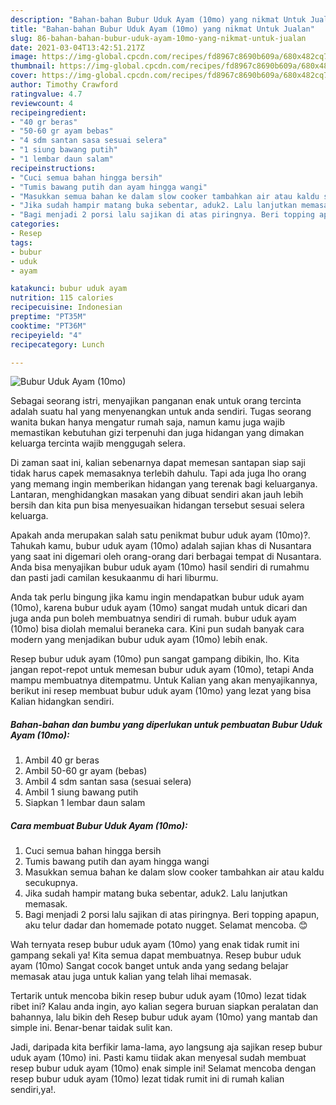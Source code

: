 ```yaml
---
description: "Bahan-bahan Bubur Uduk Ayam (10mo) yang nikmat Untuk Jualan"
title: "Bahan-bahan Bubur Uduk Ayam (10mo) yang nikmat Untuk Jualan"
slug: 86-bahan-bahan-bubur-uduk-ayam-10mo-yang-nikmat-untuk-jualan
date: 2021-03-04T13:42:51.217Z
image: https://img-global.cpcdn.com/recipes/fd8967c8690b609a/680x482cq70/bubur-uduk-ayam-10mo-foto-resep-utama.jpg
thumbnail: https://img-global.cpcdn.com/recipes/fd8967c8690b609a/680x482cq70/bubur-uduk-ayam-10mo-foto-resep-utama.jpg
cover: https://img-global.cpcdn.com/recipes/fd8967c8690b609a/680x482cq70/bubur-uduk-ayam-10mo-foto-resep-utama.jpg
author: Timothy Crawford
ratingvalue: 4.7
reviewcount: 4
recipeingredient:
- "40 gr beras"
- "50-60 gr ayam bebas"
- "4 sdm santan sasa sesuai selera"
- "1 siung bawang putih"
- "1 lembar daun salam"
recipeinstructions:
- "Cuci semua bahan hingga bersih"
- "Tumis bawang putih dan ayam hingga wangi"
- "Masukkan semua bahan ke dalam slow cooker tambahkan air atau kaldu secukupnya."
- "Jika sudah hampir matang buka sebentar, aduk2. Lalu lanjutkan memasak."
- "Bagi menjadi 2 porsi lalu sajikan di atas piringnya. Beri topping apapun, aku telur dadar dan homemade potato nugget. Selamat mencoba. 😊"
categories:
- Resep
tags:
- bubur
- uduk
- ayam

katakunci: bubur uduk ayam 
nutrition: 115 calories
recipecuisine: Indonesian
preptime: "PT35M"
cooktime: "PT36M"
recipeyield: "4"
recipecategory: Lunch

---
```



![Bubur Uduk Ayam (10mo)](https://img-global.cpcdn.com/recipes/fd8967c8690b609a/680x482cq70/bubur-uduk-ayam-10mo-foto-resep-utama.jpg)

Sebagai seorang istri, menyajikan panganan enak untuk orang tercinta adalah suatu hal yang menyenangkan untuk anda sendiri. Tugas seorang  wanita bukan hanya mengatur rumah saja, namun kamu juga wajib memastikan kebutuhan gizi terpenuhi dan juga hidangan yang dimakan keluarga tercinta wajib menggugah selera.

Di zaman  saat ini, kalian sebenarnya dapat memesan santapan siap saji tidak harus capek memasaknya terlebih dahulu. Tapi ada juga lho orang yang memang ingin memberikan hidangan yang terenak bagi keluarganya. Lantaran, menghidangkan masakan yang dibuat sendiri akan jauh lebih bersih dan kita pun bisa menyesuaikan hidangan tersebut sesuai selera keluarga. 



Apakah anda merupakan salah satu penikmat bubur uduk ayam (10mo)?. Tahukah kamu, bubur uduk ayam (10mo) adalah sajian khas di Nusantara yang saat ini digemari oleh orang-orang dari berbagai tempat di Nusantara. Anda bisa menyajikan bubur uduk ayam (10mo) hasil sendiri di rumahmu dan pasti jadi camilan kesukaanmu di hari liburmu.

Anda tak perlu bingung jika kamu ingin mendapatkan bubur uduk ayam (10mo), karena bubur uduk ayam (10mo) sangat mudah untuk dicari dan juga anda pun boleh membuatnya sendiri di rumah. bubur uduk ayam (10mo) bisa diolah memalui beraneka cara. Kini pun sudah banyak cara modern yang menjadikan bubur uduk ayam (10mo) lebih enak.

Resep bubur uduk ayam (10mo) pun sangat gampang dibikin, lho. Kita jangan repot-repot untuk memesan bubur uduk ayam (10mo), tetapi Anda mampu membuatnya ditempatmu. Untuk Kalian yang akan menyajikannya, berikut ini resep membuat bubur uduk ayam (10mo) yang lezat yang bisa Kalian hidangkan sendiri.

<!--inarticleads1-->

##### Bahan-bahan dan bumbu yang diperlukan untuk pembuatan Bubur Uduk Ayam (10mo):

1. Ambil 40 gr beras
1. Ambil 50-60 gr ayam (bebas)
1. Ambil 4 sdm santan sasa (sesuai selera)
1. Ambil 1 siung bawang putih
1. Siapkan 1 lembar daun salam




<!--inarticleads2-->

##### Cara membuat Bubur Uduk Ayam (10mo):

1. Cuci semua bahan hingga bersih
1. Tumis bawang putih dan ayam hingga wangi
1. Masukkan semua bahan ke dalam slow cooker tambahkan air atau kaldu secukupnya.
1. Jika sudah hampir matang buka sebentar, aduk2. Lalu lanjutkan memasak.
1. Bagi menjadi 2 porsi lalu sajikan di atas piringnya. Beri topping apapun, aku telur dadar dan homemade potato nugget. Selamat mencoba. 😊




Wah ternyata resep bubur uduk ayam (10mo) yang enak tidak rumit ini gampang sekali ya! Kita semua dapat membuatnya. Resep bubur uduk ayam (10mo) Sangat cocok banget untuk anda yang sedang belajar memasak atau juga untuk kalian yang telah lihai memasak.

Tertarik untuk mencoba bikin resep bubur uduk ayam (10mo) lezat tidak ribet ini? Kalau anda ingin, ayo kalian segera buruan siapkan peralatan dan bahannya, lalu bikin deh Resep bubur uduk ayam (10mo) yang mantab dan simple ini. Benar-benar taidak sulit kan. 

Jadi, daripada kita berfikir lama-lama, ayo langsung aja sajikan resep bubur uduk ayam (10mo) ini. Pasti kamu tiidak akan menyesal sudah membuat resep bubur uduk ayam (10mo) enak simple ini! Selamat mencoba dengan resep bubur uduk ayam (10mo) lezat tidak rumit ini di rumah kalian sendiri,ya!.

